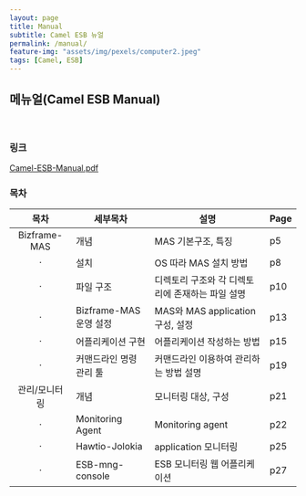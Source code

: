 ```yaml
---
layout: page
title: Manual
subtitle: Camel ESB 뉴얼
permalink: /manual/
feature-img: "assets/img/pexels/computer2.jpeg"
tags: [Camel, ESB]
---
```


## 메뉴얼(Camel ESB Manual)

<br/>

### 링크
[Camel-ESB-Manual.pdf](https://github.com/torpedocorp/torpedocorp.github.io/tree/master/document)

### 목차

| 목차 | 세부목차 | 설명 | Page |
| :---: | --- | --- | --- |
| Bizframe-MAS | 개념 | MAS 기본구조, 특징 | p5 |
| · | 설치 | OS 따라 MAS 설치 방법 | p8 |
| · | 파일 구조 | 디렉토리 구조와 각 디렉토리에 존재하는 파일 설명 | p10 |
| · | Bizframe-MAS 운영 설정 | MAS와 MAS application 구성, 설정 | p13 |
| · | 어플리케이션 구현 | 어플리케이션 작성하는 방법 | p15 |
| · | 커맨드라인 명령 관리 툴| 커맨드라인 이용하여 관리하는 방법 설명 | p19 |
| 관리/모니터링 | 개념 | 모니터링 대상, 구성 | p21 |
| · | Monitoring Agent | Monitoring agent | p22 |
| · | Hawtio-Jolokia | application 모니터링 | p25 |
| · | ESB-mng-console | ESB 모니터링 웹 어플리케이션 | p27 |
